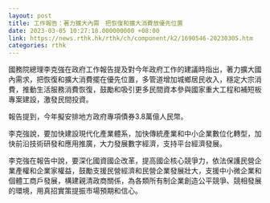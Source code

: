 ```yaml
---
layout: post
title: 工作報告：著力擴大內需　把恢復和擴大消費放優先位置
date: 2023-03-05 10:27:18.000000000 +08:00
link: https://news.rthk.hk/rthk/ch/component/k2/1690546-20230305.htm
categories: rthk
---
```


國務院總理李克強在政府工作報告提及對今年政府工作的建議時指出，著力擴大國內需求，把恢復和擴大消費擺在優先位置，多管道增加城鄉居民收入，穩定大宗消費，推動生活服務消費恢復，鼓勵和吸引更多民間資本參與國家重大工程和補短板專案建設，激發民間投資。

報告提到，今年擬安排地方政府專項債券3.8萬億人民幣。

李克強說，要加快建設現代化產業體系，加快傳統產業和中小企業數位化轉型，加快前沿技術研發和應用推廣，大力發展數字經濟，支持平台經濟發展。

李克強在報告中說，要深化國資國企改革，提高國企核心競爭力，依法保護民營企業產權和企業家權益，鼓勵支援民營經濟和民營企業發展壯大，支援中小微企業和個體工商戶發展，構建親清政商關係，為各類所有制企業創造公平競爭、競相發展的環境，用真招實策提振市場預期和信心。
